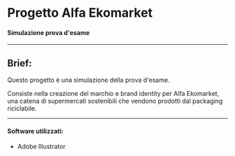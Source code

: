 # Progetto Alfa Ekomarket
#### Simulazione prova d'esame
---
## Brief:

Questo progetto è una simulazione della prova d'esame. 

Consiste nella creazione del marchio e brand identity per Alfa Ekomarket, una catena di supermercati sostenibili che vendono prodotti dal packaging riciclabile.

---
#### Software utilizzati:

- Adobe Illustrator
